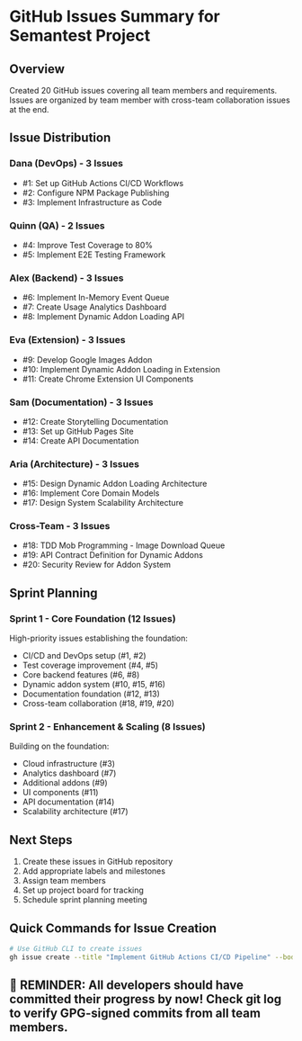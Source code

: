 # GitHub Issues Summary for Semantest Project

## Overview
Created 20 GitHub issues covering all team members and requirements. Issues are organized by team member with cross-team collaboration issues at the end.

## Issue Distribution

### Dana (DevOps) - 3 Issues
- #1: Set up GitHub Actions CI/CD Workflows
- #2: Configure NPM Package Publishing  
- #3: Implement Infrastructure as Code

### Quinn (QA) - 2 Issues
- #4: Improve Test Coverage to 80%
- #5: Implement E2E Testing Framework

### Alex (Backend) - 3 Issues
- #6: Implement In-Memory Event Queue
- #7: Create Usage Analytics Dashboard
- #8: Implement Dynamic Addon Loading API

### Eva (Extension) - 3 Issues
- #9: Develop Google Images Addon
- #10: Implement Dynamic Addon Loading in Extension
- #11: Create Chrome Extension UI Components

### Sam (Documentation) - 3 Issues
- #12: Create Storytelling Documentation
- #13: Set up GitHub Pages Site
- #14: Create API Documentation

### Aria (Architecture) - 3 Issues
- #15: Design Dynamic Addon Loading Architecture
- #16: Implement Core Domain Models
- #17: Design System Scalability Architecture

### Cross-Team - 3 Issues
- #18: TDD Mob Programming - Image Download Queue
- #19: API Contract Definition for Dynamic Addons
- #20: Security Review for Addon System

## Sprint Planning

### Sprint 1 - Core Foundation (12 Issues)
High-priority issues establishing the foundation:
- CI/CD and DevOps setup (#1, #2)
- Test coverage improvement (#4, #5)
- Core backend features (#6, #8)
- Dynamic addon system (#10, #15, #16)
- Documentation foundation (#12, #13)
- Cross-team collaboration (#18, #19, #20)

### Sprint 2 - Enhancement & Scaling (8 Issues)
Building on the foundation:
- Cloud infrastructure (#3)
- Analytics dashboard (#7)
- Additional addons (#9)
- UI components (#11)
- API documentation (#14)
- Scalability architecture (#17)

## Next Steps
1. Create these issues in GitHub repository
2. Add appropriate labels and milestones
3. Assign team members
4. Set up project board for tracking
5. Schedule sprint planning meeting

## Quick Commands for Issue Creation
```bash
# Use GitHub CLI to create issues
gh issue create --title "Implement GitHub Actions CI/CD Pipeline" --body "@./github-issues/dana-devops-issues.md#issue-1" --assignee Dana --label "devops,ci/cd,high-priority"
```

## 🚨 REMINDER: All developers should have committed their progress by now! Check git log to verify GPG-signed commits from all team members.
